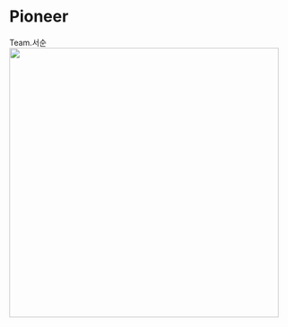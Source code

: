 # Pioneer
Team.서순  
<img width=480 src=https://user-images.githubusercontent.com/37358180/67400939-5a23ee00-f5e9-11e9-93c5-0f853070ef7d.jpg>
